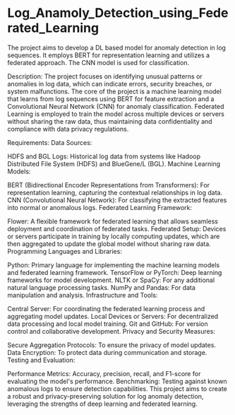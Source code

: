 # Log_Anamoly_Detection_using_Federated_Learning
The project aims to develop a DL based model for anomaly detection in log sequences. It employs BERT for representation learning and utilizes a federated approach. The CNN model is used for classification.

Description:
The project focuses on identifying unusual patterns or anomalies in log data, which can indicate errors, security breaches, or system malfunctions. The core of the project is a machine learning model that learns from log sequences using BERT for feature extraction and a Convolutional Neural Network (CNN) for anomaly classification. Federated Learning is employed to train the model across multiple devices or servers without sharing the raw data, thus maintaining data confidentiality and compliance with data privacy regulations.

Requirements:
Data Sources:

HDFS and BGL Logs: Historical log data from systems like Hadoop Distributed File System (HDFS) and BlueGene/L (BGL).
Machine Learning Models:

BERT (Bidirectional Encoder Representations from Transformers): For representation learning, capturing the contextual relationships in log data.
CNN (Convolutional Neural Network): For classifying the extracted features into normal or anomalous logs.
Federated Learning Framework:

Flower: A flexible framework for federated learning that allows seamless deployment and coordination of federated tasks.
Federated Setup: Devices or servers participate in training by locally computing updates, which are then aggregated to update the global model without sharing raw data.
Programming Languages and Libraries:

Python: Primary language for implementing the machine learning models and federated learning framework.
TensorFlow or PyTorch: Deep learning frameworks for model development.
NLTK or SpaCy: For any additional natural language processing tasks.
NumPy and Pandas: For data manipulation and analysis.
Infrastructure and Tools:

Central Server: For coordinating the federated learning process and aggregating model updates.
Local Devices or Servers: For decentralized data processing and local model training.
Git and GitHub: For version control and collaborative development.
Privacy and Security Measures:

Secure Aggregation Protocols: To ensure the privacy of model updates.
Data Encryption: To protect data during communication and storage.
Testing and Evaluation:

Performance Metrics: Accuracy, precision, recall, and F1-score for evaluating the model's performance.
Benchmarking: Testing against known anomalous logs to ensure detection capabilities.
This project aims to create a robust and privacy-preserving solution for log anomaly detection, leveraging the strengths of deep learning and federated learning.
